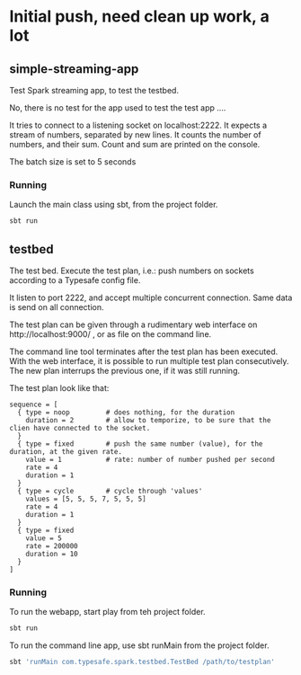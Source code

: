 # Initial push, need clean up work, a lot

## simple-streaming-app

Test Spark streaming app, to test the testbed.

No, there is no test for the app used to test the test app ....

It tries to connect to a listening socket on localhost:2222. It expects a stream of numbers, separated by new lines. It counts the number of numbers, and their sum. Count and sum are printed on the console.

The batch size is set to 5 seconds

### Running

Launch the main class using sbt, from the project folder.

```bash
sbt run
```

## testbed

The test bed. Execute the test plan, i.e.: push numbers on sockets according to a Typesafe config file.

It listen to port 2222, and accept multiple concurrent connection. Same data is send on all connection.

The test plan can be given through a rudimentary web interface on http://localhost:9000/ , or as file on the command line.

The command line tool terminates after the test plan has been executed.
With the web interface, it is possible to run multiple test plan consecutively. The new plan interrups the previous one, if it was still running.

The test plan look like that:
```
sequence = [
  { type = noop         # does nothing, for the duration
    duration = 2        # allow to temporize, to be sure that the clien have connected to the socket.
  }
  { type = fixed        # push the same number (value), for the duration, at the given rate.
    value = 1           # rate: number of number pushed per second
    rate = 4
    duration = 1
  }
  { type = cycle        # cycle through 'values'
    values = [5, 5, 5, 7, 5, 5, 5]
    rate = 4
    duration = 1
  }
  { type = fixed
    value = 5
    rate = 200000
    duration = 10
  }
]
```

### Running

To run the webapp, start play from teh project folder.

```bash
sbt run
```

To run the command line app, use sbt runMain from the project folder.

```bash
sbt 'runMain com.typesafe.spark.testbed.TestBed /path/to/testplan'
```
